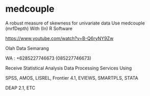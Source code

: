 # medcouple
A robust measure of skewness for univariate data Use medcouple (mrfDepth) With (In) R Software

https://www.youtube.com/watch?v=B-Q6ryNY9Zw

Olah Data Semarang

WA : +6285227746673 (085227746673)

Receive Statistical Analysis Data Processing Services Using

SPSS, AMOS, LISREL, Frontier 4.1, EVIEWS, SMARTPLS, STATA

DEAP 2.1, ETC
